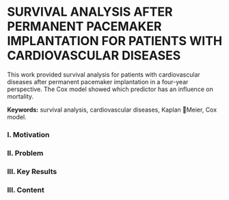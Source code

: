 # SURVIVAL ANALYSIS AFTER PERMANENT PACEMAKER IMPLANTATION FOR PATIENTS WITH CARDIOVASCULAR DISEASES

This work provided survival analysis for patients with cardiovascular diseases after permanent pacemaker implantation in a four-year perspective. The Cox model showed which predictor has an influence on mortality.

**Keywords:** survival analysis, cardiovascular diseases, Kaplan Meier, Cox model.


### I. Motivation


### II. Problem


### III. Key Results 



### III. Content

